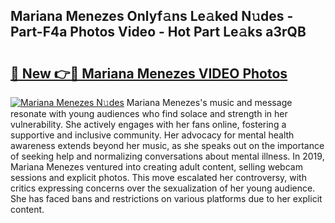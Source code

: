 ## Mariana Menezes Onlyf𝚊ns Le𝚊ked N𝚞des - Part-F4a Photos Video - Hot Part Le𝚊ks a3rQB

# <h2><a href="http://ac42922.deff.icu/?id=Mariana+Menezes">🔗 New 👉🔴 Mariana Menezes VIDEO Photos</a></h2>

[![Mariana Menezes N𝚞des](https://i.imgur.com/rIISA9y.gif)](http://ac42922.deff.icu/?id=Mariana+Menezes)
Mariana Menezes's music and message resonate with young audiences who find solace and strength in her vulnerability. She actively engages with her fans online, fostering a supportive and inclusive community. Her advocacy for mental health awareness extends beyond her music, as she speaks out on the importance of seeking help and normalizing conversations about mental illness. In 2019, Mariana Menezes ventured into creating adult content, selling webcam sessions and explicit photos. This move escalated her controversy, with critics expressing concerns over the sexualization of her young audience. She has faced bans and restrictions on various platforms due to her explicit content.
